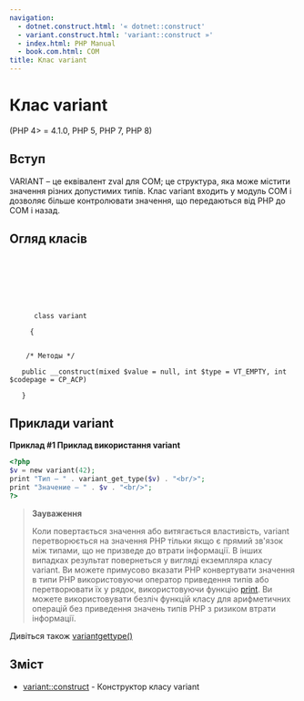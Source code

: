 ```yaml
---
navigation:
  - dotnet.construct.html: '« dotnet::construct'
  - variant.construct.html: 'variant::construct »'
  - index.html: PHP Manual
  - book.com.html: COM
title: Клас variant
---
```

# Клас variant

(PHP 4> = 4.1.0, PHP 5, PHP 7, PHP 8)

## Вступ

VARIANT – це еквівалент zval для COM; це структура, яка може містити значення різних допустимих типів. Клас variant входить у модуль COM і дозволяє більше контролювати значення, що передаються від PHP до COM і назад.

## Огляд класів

```synopsis

     
    


    
     
      class variant
     
     {


    /* Методы */
    
   public __construct(mixed $value = null, int $type = VT_EMPTY, int $codepage = CP_ACP)

   }
```

## Приклади variant

**Приклад #1 Приклад використання variant**

```php
<?php
$v = new variant(42);
print "Тип — " . variant_get_type($v) . "<br/>";
print "Значение — " . $v . "<br/>";
?>
```

> **Зауваження**
> 
> Коли повертається значення або витягається властивість, variant перетворюється на значення PHP тільки якщо є прямий зв'язок між типами, що не призведе до втрати інформації. В інших випадках результат повернеться у вигляді екземпляра класу variant. Ви можете примусово вказати PHP конвертувати значення в типи PHP використовуючи оператор приведення типів або перетворювати їх у рядок, використовуючи функцію [print](function.print.html). Ви можете використовувати безліч функцій класу для арифметичних операцій без приведення значень типів PHP з ризиком втрати інформації.

Дивіться також [variantgettype()](function.variant-get-type.html)

## Зміст

-   [variant::construct](variant.construct.html) - Конструктор класу variant
